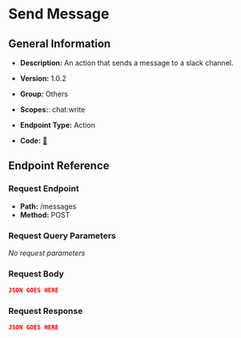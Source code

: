 # Send Message

## General Information

- **Description:** An action that sends a message to a slack channel.

- **Version:** 1.0.2
- **Group:** Others
- **Scopes:**: chat:write
- **Endpoint Type:** Action
- **Code:** [🔗](https://github.com/NangoHQ/integration-templates/tree/main/integrations/slack/actions/send-message.ts)

## Endpoint Reference

### Request Endpoint

- **Path:** /messages
- **Method:** POST

### Request Query Parameters

_No request parameters_

### Request Body

```json
JSON GOES HERE
```

### Request Response

```json
JSON GOES HERE
```
